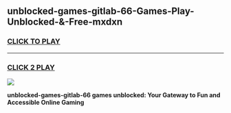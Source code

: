 
## unblocked-games-gitlab-66-Games-Play-Unblocked-&-Free-mxdxn
<h3>
<a href="https://premium76.site?title=unblocked-games-gitlab-66&ref=24A">CLICK TO PLAY</a></h3>
<hr>

<h3>
<a href="https://premium76.site?title=unblocked-games-gitlab-66&ref=24A">CLICK 2 PLAY</a>
  
</h3>

<a href="https://premium76.site?title=unblocked-games-gitlab-66&ref=24A"><img src="https://clearcache.store/games.png"></a>


**unblocked-games-gitlab-66 games unblocked: Your Gateway to Fun and Accessible Online Gaming**
